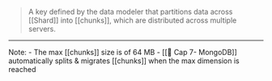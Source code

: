 >A key defined by the data modeler that partitions data across [[Shard]] into [[chunks]], which are distributed across multiple servers.

---
Note:
	- The max [[chunks]] size is of 64 MB
	- [[🍂 Cap 7- MongoDB]] automatically splits & migrates [[chunks]] when the max dimension is reached
